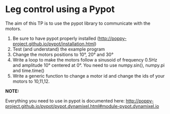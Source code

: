 # Leg control using a Pypot

The aim of this TP is to use the pypot library to communicate with the motors.

1. Be sure to have pypot properly installed (http://poppy-project.github.io/pypot/installation.html)
2. Test (and understand) the example program 
3. Change the motors positions to 10°, 20° and 30°
4. Write a loop to make the motors follow a sinusoid of frequency 0.5Hz and amplitude 10° centered at 0°.
  You need to use numpy.sin(), numpy.pi and time.time()
5. Write a generic function to change a motor id and change the ids of your motors to 10,11,12.

**NOTE:**

Everything you need to use in pypot is documented here: 
http://poppy-project.github.io/pypot/pypot.dynamixel.html#module-pypot.dynamixel.io
